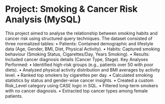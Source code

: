 # Project: Smoking & Cancer Risk Analysis (MySQL)
This project aimed to analyse the relationship between smoking habits and cancer risk using structured query techniques. The dataset consisted of three normalized tables:
•	Patients: Contained demographic and lifestyle data (Age, Gender, BMI, Diet, Physical Activity).
•	Habits: Captured smoking behaviour (Smoking Status, Cigarettes/Day, Years Smoking).
•	Results: Included cancer diagnosis details (Cancer Type, Stage).
 Key Analyses Performed:
•	Identified high-risk groups (e.g., patients over 50 with poor diets).
•	Analyzed physical activity distribution and BMI averages by activity level.
•	Ranked top smokers by cigarettes per day.
•	Calculated smoking statistics by status and gender-wise cancer insights.
•	Created a custom Risk_Level category using CASE logic in SQL.
•	Filtered long-term smokers with no cancer diagnosis.
•	Extracted top cancer types among female patients.
